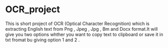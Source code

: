# OCR_project
This is short project of OCR (Optical Character Recognition) which is extracting English text from Png , Jpeg , Jpg , Bm    and  Docx format.It will give you two options whther you want to copy text to clipboard or save it in txt fromat bu giving option 1 and 2 .
